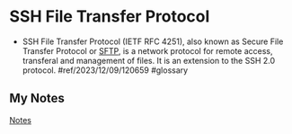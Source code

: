 # SSH File Transfer Protocol
- SSH File Transfer Protocol (IETF RFC 4251), also known as Secure File Transfer Protocol or [SFTP](sftp.md), is a network protocol for remote access, transferal and management of files. It is an extension to the SSH 2.0 protocol. #ref/2023/12/09/120659 #glossary 
## My Notes
[Notes](mynotes/ssh-file-transfer-protocol-notes.md)
